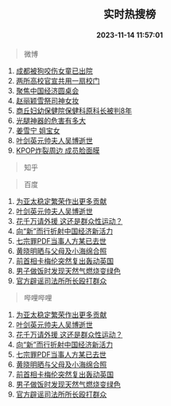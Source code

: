<div align="center"><h2>实时热搜榜</h2><h4>2023-11-14 11:57:01</h4></div>

> 微博  

1. [成都被狗咬伤女童已出院](https://s.weibo.com/weibo?q=%23%E6%88%90%E9%83%BD%E8%A2%AB%E7%8B%97%E5%92%AC%E4%BC%A4%E5%A5%B3%E7%AB%A5%E5%B7%B2%E5%87%BA%E9%99%A2%23&t=31&band_rank=1&Refer=top)<br />
2. [两所高校官宣共用一扇校门](https://s.weibo.com/weibo?q=%23%E4%B8%A4%E6%89%80%E9%AB%98%E6%A0%A1%E5%AE%98%E5%AE%A3%E5%85%B1%E7%94%A8%E4%B8%80%E6%89%87%E6%A0%A1%E9%97%A8%23&t=31&band_rank=2&Refer=top)<br />
3. [聚焦中国经济圆桌会](https://s.weibo.com/weibo?q=%23%E8%81%9A%E7%84%A6%E4%B8%AD%E5%9B%BD%E7%BB%8F%E6%B5%8E%E5%9C%86%E6%A1%8C%E4%BC%9A%23&t=31&band_rank=3&Refer=top)<br />
4. [赵丽颖雪祭司神女妆](https://s.weibo.com/weibo?q=%23%E8%B5%B5%E4%B8%BD%E9%A2%96%E9%9B%AA%E7%A5%AD%E5%8F%B8%E7%A5%9E%E5%A5%B3%E5%A6%86%23&t=31&band_rank=4&Refer=top)<br />
5. [商丘妇幼保健院保健科原科长被判8年](https://s.weibo.com/weibo?q=%23%E5%95%86%E4%B8%98%E5%A6%87%E5%B9%BC%E4%BF%9D%E5%81%A5%E9%99%A2%E4%BF%9D%E5%81%A5%E7%A7%91%E5%8E%9F%E7%A7%91%E9%95%BF%E8%A2%AB%E5%88%A48%E5%B9%B4%23&t=31&band_rank=5&Refer=top)<br />
6. [光腿神器的危害有多大](https://s.weibo.com/weibo?q=%E5%85%89%E8%85%BF%E7%A5%9E%E5%99%A8%E7%9A%84%E5%8D%B1%E5%AE%B3%E6%9C%89%E5%A4%9A%E5%A4%A7&t=31&band_rank=6&Refer=top)<br />
7. [姜雪宁 姐宝女](https://s.weibo.com/weibo?q=%E5%A7%9C%E9%9B%AA%E5%AE%81%20%E5%A7%90%E5%AE%9D%E5%A5%B3&t=31&band_rank=7&Refer=top)<br />
8. [叶剑英元帅夫人吴博逝世](https://s.weibo.com/weibo?q=%23%E5%8F%B6%E5%89%91%E8%8B%B1%E5%85%83%E5%B8%85%E5%A4%AB%E4%BA%BA%E5%90%B4%E5%8D%9A%E9%80%9D%E4%B8%96%23&t=31&band_rank=8&Refer=top)<br />
9. [KPOP炸裂周边 成员脸面膜](https://s.weibo.com/weibo?q=KPOP%E7%82%B8%E8%A3%82%E5%91%A8%E8%BE%B9%20%E6%88%90%E5%91%98%E8%84%B8%E9%9D%A2%E8%86%9C&t=31&band_rank=9&Refer=top)<br />

> 知乎  


> 百度  

1. [为亚太稳定繁荣作出更多贡献](https://www.baidu.com/s?wd=%E4%B8%BA%E4%BA%9A%E5%A4%AA%E7%A8%B3%E5%AE%9A%E7%B9%81%E8%8D%A3%E4%BD%9C%E5%87%BA%E6%9B%B4%E5%A4%9A%E8%B4%A1%E7%8C%AE&sa=fyb_news&rsv_dl=fyb_news)<br />
2. [叶剑英元帅夫人吴博逝世](https://www.baidu.com/s?wd=%E5%8F%B6%E5%89%91%E8%8B%B1%E5%85%83%E5%B8%85%E5%A4%AB%E4%BA%BA%E5%90%B4%E5%8D%9A%E9%80%9D%E4%B8%96&sa=fyb_news&rsv_dl=fyb_news)<br />
3. [花千万请外援 这还是群众性运动？](https://www.baidu.com/s?wd=%E8%8A%B1%E5%8D%83%E4%B8%87%E8%AF%B7%E5%A4%96%E6%8F%B4+%E8%BF%99%E8%BF%98%E6%98%AF%E7%BE%A4%E4%BC%97%E6%80%A7%E8%BF%90%E5%8A%A8%EF%BC%9F&sa=fyb_news&rsv_dl=fyb_news)<br />
4. [向“新”而行折射中国经济新活力](https://www.baidu.com/s?wd=%E5%90%91%E2%80%9C%E6%96%B0%E2%80%9D%E8%80%8C%E8%A1%8C%E6%8A%98%E5%B0%84%E4%B8%AD%E5%9B%BD%E7%BB%8F%E6%B5%8E%E6%96%B0%E6%B4%BB%E5%8A%9B&sa=fyb_news&rsv_dl=fyb_news)<br />
5. [七宗罪PDF当事人方某已去世](https://www.baidu.com/s?wd=%E4%B8%83%E5%AE%97%E7%BD%AAPDF%E5%BD%93%E4%BA%8B%E4%BA%BA%E6%96%B9%E6%9F%90%E5%B7%B2%E5%8E%BB%E4%B8%96&sa=fyb_news&rsv_dl=fyb_news)<br />
6. [黄晓明晒与父母及小海绵合照](https://www.baidu.com/s?wd=%E9%BB%84%E6%99%93%E6%98%8E%E6%99%92%E4%B8%8E%E7%88%B6%E6%AF%8D%E5%8F%8A%E5%B0%8F%E6%B5%B7%E7%BB%B5%E5%90%88%E7%85%A7&sa=fyb_news&rsv_dl=fyb_news)<br />
7. [前首相卡梅伦突然复出轰动英国](https://www.baidu.com/s?wd=%E5%89%8D%E9%A6%96%E7%9B%B8%E5%8D%A1%E6%A2%85%E4%BC%A6%E7%AA%81%E7%84%B6%E5%A4%8D%E5%87%BA%E8%BD%B0%E5%8A%A8%E8%8B%B1%E5%9B%BD&sa=fyb_news&rsv_dl=fyb_news)<br />
8. [男子做饭时发现天然气燃烧变绿色](https://www.baidu.com/s?wd=%E7%94%B7%E5%AD%90%E5%81%9A%E9%A5%AD%E6%97%B6%E5%8F%91%E7%8E%B0%E5%A4%A9%E7%84%B6%E6%B0%94%E7%87%83%E7%83%A7%E5%8F%98%E7%BB%BF%E8%89%B2&sa=fyb_news&rsv_dl=fyb_news)<br />
9. [官方辟谣司法所所长殴打群众](https://www.baidu.com/s?wd=%E5%AE%98%E6%96%B9%E8%BE%9F%E8%B0%A3%E5%8F%B8%E6%B3%95%E6%89%80%E6%89%80%E9%95%BF%E6%AE%B4%E6%89%93%E7%BE%A4%E4%BC%97&sa=fyb_news&rsv_dl=fyb_news)<br />

> 哔哩哔哩  

1. [为亚太稳定繁荣作出更多贡献](https://www.baidu.com/s?wd=%E4%B8%BA%E4%BA%9A%E5%A4%AA%E7%A8%B3%E5%AE%9A%E7%B9%81%E8%8D%A3%E4%BD%9C%E5%87%BA%E6%9B%B4%E5%A4%9A%E8%B4%A1%E7%8C%AE&sa=fyb_news&rsv_dl=fyb_news)<br />
2. [叶剑英元帅夫人吴博逝世](https://www.baidu.com/s?wd=%E5%8F%B6%E5%89%91%E8%8B%B1%E5%85%83%E5%B8%85%E5%A4%AB%E4%BA%BA%E5%90%B4%E5%8D%9A%E9%80%9D%E4%B8%96&sa=fyb_news&rsv_dl=fyb_news)<br />
3. [花千万请外援 这还是群众性运动？](https://www.baidu.com/s?wd=%E8%8A%B1%E5%8D%83%E4%B8%87%E8%AF%B7%E5%A4%96%E6%8F%B4+%E8%BF%99%E8%BF%98%E6%98%AF%E7%BE%A4%E4%BC%97%E6%80%A7%E8%BF%90%E5%8A%A8%EF%BC%9F&sa=fyb_news&rsv_dl=fyb_news)<br />
4. [向“新”而行折射中国经济新活力](https://www.baidu.com/s?wd=%E5%90%91%E2%80%9C%E6%96%B0%E2%80%9D%E8%80%8C%E8%A1%8C%E6%8A%98%E5%B0%84%E4%B8%AD%E5%9B%BD%E7%BB%8F%E6%B5%8E%E6%96%B0%E6%B4%BB%E5%8A%9B&sa=fyb_news&rsv_dl=fyb_news)<br />
5. [七宗罪PDF当事人方某已去世](https://www.baidu.com/s?wd=%E4%B8%83%E5%AE%97%E7%BD%AAPDF%E5%BD%93%E4%BA%8B%E4%BA%BA%E6%96%B9%E6%9F%90%E5%B7%B2%E5%8E%BB%E4%B8%96&sa=fyb_news&rsv_dl=fyb_news)<br />
6. [黄晓明晒与父母及小海绵合照](https://www.baidu.com/s?wd=%E9%BB%84%E6%99%93%E6%98%8E%E6%99%92%E4%B8%8E%E7%88%B6%E6%AF%8D%E5%8F%8A%E5%B0%8F%E6%B5%B7%E7%BB%B5%E5%90%88%E7%85%A7&sa=fyb_news&rsv_dl=fyb_news)<br />
7. [前首相卡梅伦突然复出轰动英国](https://www.baidu.com/s?wd=%E5%89%8D%E9%A6%96%E7%9B%B8%E5%8D%A1%E6%A2%85%E4%BC%A6%E7%AA%81%E7%84%B6%E5%A4%8D%E5%87%BA%E8%BD%B0%E5%8A%A8%E8%8B%B1%E5%9B%BD&sa=fyb_news&rsv_dl=fyb_news)<br />
8. [男子做饭时发现天然气燃烧变绿色](https://www.baidu.com/s?wd=%E7%94%B7%E5%AD%90%E5%81%9A%E9%A5%AD%E6%97%B6%E5%8F%91%E7%8E%B0%E5%A4%A9%E7%84%B6%E6%B0%94%E7%87%83%E7%83%A7%E5%8F%98%E7%BB%BF%E8%89%B2&sa=fyb_news&rsv_dl=fyb_news)<br />
9. [官方辟谣司法所所长殴打群众](https://www.baidu.com/s?wd=%E5%AE%98%E6%96%B9%E8%BE%9F%E8%B0%A3%E5%8F%B8%E6%B3%95%E6%89%80%E6%89%80%E9%95%BF%E6%AE%B4%E6%89%93%E7%BE%A4%E4%BC%97&sa=fyb_news&rsv_dl=fyb_news)<br />

